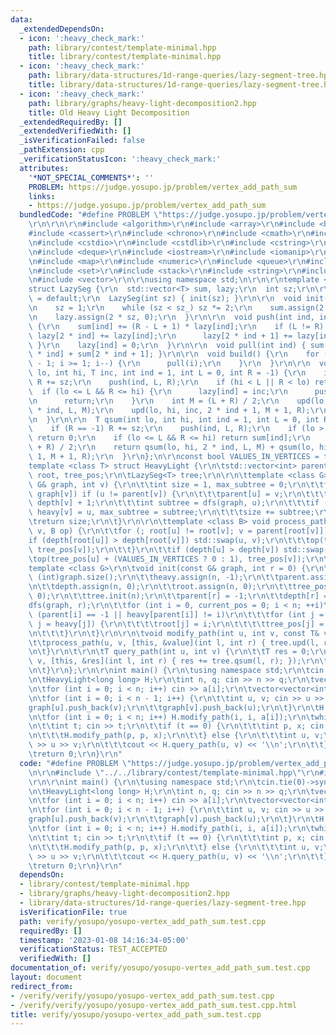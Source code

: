 ```yaml
---
data:
  _extendedDependsOn:
  - icon: ':heavy_check_mark:'
    path: library/contest/template-minimal.hpp
    title: library/contest/template-minimal.hpp
  - icon: ':heavy_check_mark:'
    path: library/data-structures/1d-range-queries/lazy-segment-tree.hpp
    title: library/data-structures/1d-range-queries/lazy-segment-tree.hpp
  - icon: ':heavy_check_mark:'
    path: library/graphs/heavy-light-decomposition2.hpp
    title: Old Heavy Light Decomposition
  _extendedRequiredBy: []
  _extendedVerifiedWith: []
  _isVerificationFailed: false
  _pathExtension: cpp
  _verificationStatusIcon: ':heavy_check_mark:'
  attributes:
    '*NOT_SPECIAL_COMMENTS*': ''
    PROBLEM: https://judge.yosupo.jp/problem/vertex_add_path_sum
    links:
    - https://judge.yosupo.jp/problem/vertex_add_path_sum
  bundledCode: "#define PROBLEM \"https://judge.yosupo.jp/problem/vertex_add_path_sum\"\
    \r\n\r\n\r\n#include <algorithm>\r\n#include <array>\r\n#include <bitset>\r\n\
    #include <cassert>\r\n#include <chrono>\r\n#include <cmath>\r\n#include <complex>\r\
    \n#include <cstdio>\r\n#include <cstdlib>\r\n#include <cstring>\r\n#include <ctime>\r\
    \n#include <deque>\r\n#include <iostream>\r\n#include <iomanip>\r\n#include <list>\r\
    \n#include <map>\r\n#include <numeric>\r\n#include <queue>\r\n#include <random>\r\
    \n#include <set>\r\n#include <stack>\r\n#include <string>\r\n#include <unordered_map>\r\
    \n#include <vector>\r\n\r\nusing namespace std;\n\r\n\r\ntemplate <class T>\r\n\
    struct LazySeg {\r\n  std::vector<T> sum, lazy;\r\n  int sz;\r\n\r\n  LazySeg()\
    \ = default;\r\n  LazySeg(int sz) { init(sz); }\r\n\r\n  void init(int sz_) {\r\
    \n    sz = 1;\r\n    while (sz < sz_) sz *= 2;\r\n    sum.assign(2 * sz, 0);\r\
    \n    lazy.assign(2 * sz, 0);\r\n  }\r\n\r\n  void push(int ind, int L, int R)\
    \ {\r\n    sum[ind] += (R - L + 1) * lazy[ind];\r\n    if (L != R) {\r\n     \
    \ lazy[2 * ind] += lazy[ind];\r\n      lazy[2 * ind + 1] += lazy[ind];\r\n   \
    \ }\r\n    lazy[ind] = 0;\r\n  }\r\n\r\n  void pull(int ind) { sum[ind] = sum[2\
    \ * ind] + sum[2 * ind + 1]; }\r\n\r\n  void build() {\r\n    for (int i = sz\
    \ - 1; i >= 1; i--) {\r\n      pull(i);\r\n    }\r\n  }\r\n\r\n  void upd(int\
    \ lo, int hi, T inc, int ind = 1, int L = 0, int R = -1) {\r\n    if (R == -1)\
    \ R += sz;\r\n    push(ind, L, R);\r\n    if (hi < L || R < lo) return;\r\n  \
    \  if (lo <= L && R <= hi) {\r\n      lazy[ind] = inc;\r\n      push(ind, L, R);\r\
    \n      return;\r\n    }\r\n    int M = (L + R) / 2;\r\n    upd(lo, hi, inc, 2\
    \ * ind, L, M);\r\n    upd(lo, hi, inc, 2 * ind + 1, M + 1, R);\r\n    pull(ind);\r\
    \n  }\r\n\r\n  T qsum(int lo, int hi, int ind = 1, int L = 0, int R = -1) {\r\n\
    \    if (R == -1) R += sz;\r\n    push(ind, L, R);\r\n    if (lo > R || L > hi)\
    \ return 0;\r\n    if (lo <= L && R <= hi) return sum[ind];\r\n    int M = (L\
    \ + R) / 2;\r\n    return qsum(lo, hi, 2 * ind, L, M) + qsum(lo, hi, 2 * ind +\
    \ 1, M + 1, R);\r\n  }\r\n};\n\r\nconst bool VALUES_IN_VERTICES = true;\r\n\r\n\
    template <class T> struct HeavyLight {\r\n\tstd::vector<int> parent, heavy, depth,\
    \ root, tree_pos;\r\n\tLazySeg<T> tree;\r\n\r\n\ttemplate <class G> int dfs(const\
    \ G& graph, int v) {\r\n\t\tint size = 1, max_subtree = 0;\r\n\t\tfor (int u :\
    \ graph[v]) if (u != parent[v]) {\r\n\t\t\tparent[u] = v;\r\n\t\t\tdepth[u] =\
    \ depth[v] + 1;\r\n\t\t\tint subtree = dfs(graph, u);\r\n\t\t\tif (subtree > max_subtree)\
    \ heavy[v] = u, max_subtree = subtree;\r\n\t\t\tsize += subtree;\r\n\t\t}\r\n\t\
    \treturn size;\r\n\t}\r\n\r\n\ttemplate <class B> void process_path(int u, int\
    \ v, B op) {\r\n\t\tfor (; root[u] != root[v]; v = parent[root[v]]) {\r\n\t\t\t\
    if (depth[root[u]] > depth[root[v]]) std::swap(u, v);\r\n\t\t\top(tree_pos[root[v]],\
    \ tree_pos[v]);\r\n\t\t}\r\n\t\tif (depth[u] > depth[v]) std::swap(u, v);\r\n\t\
    \top(tree_pos[u] + (VALUES_IN_VERTICES ? 0 : 1), tree_pos[v]);\r\n\t}\r\n\r\n\t\
    template <class G>\r\n\tvoid init(const G& graph, int r = 0) {\r\n\t\tint n =\
    \ (int)graph.size();\r\n\t\theavy.assign(n, -1);\r\n\t\tparent.assign(n, 0);\r\
    \n\t\tdepth.assign(n, 0);\r\n\t\troot.assign(n, 0);\r\n\t\ttree_pos.assign(n,\
    \ 0);\r\n\t\ttree.init(n);\r\n\t\tparent[r] = -1;\r\n\t\tdepth[r] = 0;\r\n\t\t\
    dfs(graph, r);\r\n\t\tfor (int i = 0, current_pos = 0; i < n; ++i)\r\n\t\t\tif\
    \ (parent[i] == -1 || heavy[parent[i]] != i)\r\n\t\t\tfor (int j = i; j != -1;\
    \ j = heavy[j]) {\r\n\t\t\t\troot[j] = i;\r\n\t\t\t\ttree_pos[j] = current_pos++;\r\
    \n\t\t\t}\r\n\t}\r\n\r\n\tvoid modify_path(int u, int v, const T& value) {\r\n\
    \t\tprocess_path(u, v, [this, &value](int l, int r) { tree.upd(l, r, value); });\r\
    \n\t}\r\n\t\r\n\tT query_path(int u, int v) {\r\n\t\tT res = 0;\r\n\t\tprocess_path(u,\
    \ v, [this, &res](int l, int r) { res += tree.qsum(l, r); });\r\n\t\treturn res;\r\
    \n\t}\r\n};\r\n\r\nint main() {\r\n\tusing namespace std;\r\n\tcin.tie(0)->sync_with_stdio(false);\r\
    \n\tHeavyLight<long long> H;\r\n\tint n, q; cin >> n >> q;\r\n\tvector<int> a(n);\r\
    \n\tfor (int i = 0; i < n; i++) cin >> a[i];\r\n\tvector<vector<int>> graph(n);\r\
    \n\tfor (int i = 0; i < n - 1; i++) {\r\n\t\tint u, v; cin >> u >> v;\r\n\t\t\
    graph[u].push_back(v);\r\n\t\tgraph[v].push_back(u);\r\n\t}\r\n\tH.init(graph);\r\
    \n\tfor (int i = 0; i < n; i++) H.modify_path(i, i, a[i]);\r\n\twhile (q--) {\r\
    \n\t\tint t; cin >> t;\r\n\t\tif (t == 0) {\r\n\t\t\tint p, x; cin >> p >> x;\r\
    \n\t\t\tH.modify_path(p, p, x);\r\n\t\t} else {\r\n\t\t\tint u, v;\r\n\t\t\tcin\
    \ >> u >> v;\r\n\t\t\tcout << H.query_path(u, v) << '\\n';\r\n\t\t}\r\n\t}\r\n\
    \treturn 0;\r\n}\r\n"
  code: "#define PROBLEM \"https://judge.yosupo.jp/problem/vertex_add_path_sum\"\r\
    \n\r\n#include \"../../library/contest/template-minimal.hpp\"\r\n#include \"../../library/graphs/heavy-light-decomposition2.hpp\"\
    \r\n\r\nint main() {\r\n\tusing namespace std;\r\n\tcin.tie(0)->sync_with_stdio(false);\r\
    \n\tHeavyLight<long long> H;\r\n\tint n, q; cin >> n >> q;\r\n\tvector<int> a(n);\r\
    \n\tfor (int i = 0; i < n; i++) cin >> a[i];\r\n\tvector<vector<int>> graph(n);\r\
    \n\tfor (int i = 0; i < n - 1; i++) {\r\n\t\tint u, v; cin >> u >> v;\r\n\t\t\
    graph[u].push_back(v);\r\n\t\tgraph[v].push_back(u);\r\n\t}\r\n\tH.init(graph);\r\
    \n\tfor (int i = 0; i < n; i++) H.modify_path(i, i, a[i]);\r\n\twhile (q--) {\r\
    \n\t\tint t; cin >> t;\r\n\t\tif (t == 0) {\r\n\t\t\tint p, x; cin >> p >> x;\r\
    \n\t\t\tH.modify_path(p, p, x);\r\n\t\t} else {\r\n\t\t\tint u, v;\r\n\t\t\tcin\
    \ >> u >> v;\r\n\t\t\tcout << H.query_path(u, v) << '\\n';\r\n\t\t}\r\n\t}\r\n\
    \treturn 0;\r\n}\r\n"
  dependsOn:
  - library/contest/template-minimal.hpp
  - library/graphs/heavy-light-decomposition2.hpp
  - library/data-structures/1d-range-queries/lazy-segment-tree.hpp
  isVerificationFile: true
  path: verify/yosupo/yosupo-vertex_add_path_sum.test.cpp
  requiredBy: []
  timestamp: '2023-01-08 14:16:34-05:00'
  verificationStatus: TEST_ACCEPTED
  verifiedWith: []
documentation_of: verify/yosupo/yosupo-vertex_add_path_sum.test.cpp
layout: document
redirect_from:
- /verify/verify/yosupo/yosupo-vertex_add_path_sum.test.cpp
- /verify/verify/yosupo/yosupo-vertex_add_path_sum.test.cpp.html
title: verify/yosupo/yosupo-vertex_add_path_sum.test.cpp
---
```

